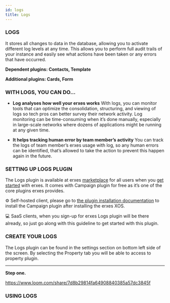 ```yaml
---
id: logs
title: Logs
---
```


### LOGS

It stores all changes to data in the database, allowing you to activate different log levels at any time. This allows you to perform full audit trails of your instance and easily see what actions have been taken or any errors that have occurred.

**Dependent plugins: Contacts, Template**

**Additional plugins: Cards, Form**


### WITH LOGS, YOU CAN DO…

 - **Log analyses how well your erxes works**
With logs, you can monitor tools that can optimize the consolidation, structuring, and viewing of logs so tech pros can better survey their network activity. Log monitoring can be time-consuming when it’s done manually, especially in large-scale networks where dozens of applications might be running at any given time.

- **It helps tracking human error by team member’s activity**
You can track the logs of team member’s erxes usage with log, so any human errors can be identified, that’s allowed to take the action to prevent this happen again in the future. 

### SETTING UP LOGS PLUGIN

The Logs plugin is available at erxes <a href="https://erxes.io/marketplace/detail/62bbf5a84d8f5eff723faf64">marketplace</a> for all users when you <a href="https://erxes.io/experience-management">get started</a> with erxes. It comes with Campaign plugin for free as it’s one of the core plugins erxes provides.

⚙️ Self-hosted client, please go to <a href="https://docs.erxes.io/docs/plugins/plugin-installation">the plugin installation documentation</a> to install the Campaign plugin after installing the erxes XOS.

‍💻  SaaS clients, when you sign-up for erxes Logs plugin will be there already, so just go along with this guideline to get started with this plugin. 

### CREATE YOUR LOGS

The Logs plugin can be found in the settings section on bottom left side of the screen. By selecting the Property tab you will be able to access to property plugin. 

---

**Step one.**

https://www.loom.com/share/7d8b29814fa64908840385a57dc3845f


### USING LOGS




